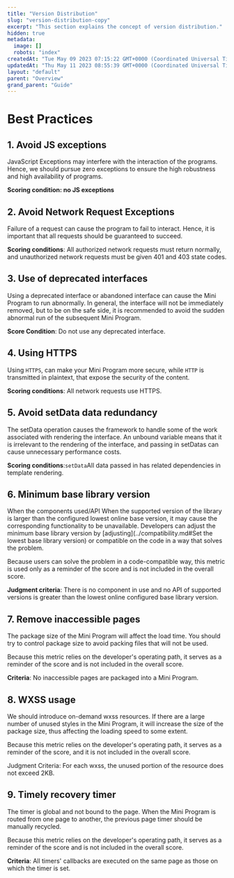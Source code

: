 ```yaml
---
title: "Version Distribution"
slug: "version-distribution-copy"
excerpt: "This section explains the concept of version distribution."
hidden: true
metadata: 
  image: []
  robots: "index"
createdAt: "Tue May 09 2023 07:15:22 GMT+0000 (Coordinated Universal Time)"
updatedAt: "Thu May 11 2023 08:55:39 GMT+0000 (Coordinated Universal Time)"
layout: "default"
parent: "Overview"
grand_parent: "Guide"
---
```

# Best Practices

## 1. Avoid JS exceptions

JavaScript Exceptions may interfere with the interaction of the programs. Hence, we should pursue zero exceptions to ensure the high robustness and high availability of programs.

**Scoring condition: no JS exceptions**

## 2. Avoid Network Request Exceptions

Failure of a request can cause the program to fail to interact. Hence, it is important that all requests should be guaranteed to succeed.

**Scoring conditions**: All authorized network requests must return normally, and unauthorized network requests must be given 401 and 403 state codes.

## 3. Use of deprecated interfaces

Using a deprecated interface or abandoned interface can cause the Mini Program to run abnormally. In general, the interface will not be immediately removed, but to be on the safe side, it is recommended to avoid the sudden abnormal run of the subsequent Mini Program.

**Score Condition**: Do not use any deprecated interface.

## 4. Using HTTPS

Using `HTTPS`, can make your Mini Program more secure, while `HTTP` is transmitted in plaintext, that expose the security of the content.

**Scoring conditions**: All network requests use HTTPS.

## 5. Avoid setData data redundancy

The setData operation causes the framework to handle some of the work associated with rendering the interface. An unbound variable means that it is irrelevant to the rendering of the interface, and passing in setDatas can cause unnecessary performance costs.

**Scoring conditions**:`setData`All data passed in has related dependencies in template rendering.

## 6. Minimum base library version

When the components used/API When the supported version of the library is larger than the configured lowest online base version, it may cause the corresponding functionality to be unavailable. Developers can adjust the minimum base library version by [adjusting]\(../compatibility.md#Set the lowest base library version) or compatible on the code in a way that solves the problem.

Because users can solve the problem in a code-compatible way, this metric is used only as a reminder of the score and is not included in the overall score.

**Judgment criteria**: There is no component in use and no API of supported versions is greater than the lowest online configured base library version.

## 7. Remove inaccessible pages

The package size of the Mini Program will affect the load time. You should try to control package size to avoid packing files that will not be used.

Because this metric relies on the developer's operating path, it serves as a reminder of the score and is not included in the overall score.

**Criteria**: No inaccessible pages are packaged into a Mini Program.

## 8. WXSS usage

We should introduce on-demand wxss resources. If there are a large number of unused styles in the Mini Program, it will increase the size of the package size, thus affecting the loading speed to some extent.

Because this metric relies on the developer's operating path, it serves as a reminder of the score, and it is not included in the overall score.

Judgment Criteria: For each wxss, the unused portion of the resource does not exceed 2KB.

## 9. Timely recovery timer

The timer is global and not bound to the page. When the Mini Program is routed from one page to another, the previous page timer should be manually recycled.

Because this metric relies on the developer's operating path, it serves as a reminder of the score and is not included in the overall score.

**Criteria**: All timers' callbacks are executed on the same page as those on which the timer is set.
